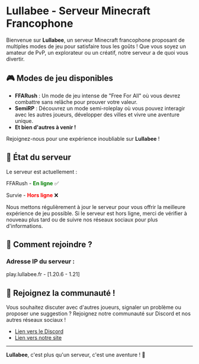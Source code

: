 # Lullabee - Serveur Minecraft Francophone

Bienvenue sur **Lullabee**, un serveur Minecraft francophone proposant de multiples modes de jeu pour satisfaire tous les goûts ! Que vous soyez un amateur de PvP, un explorateur ou un créatif, notre serveur a de quoi vous divertir.

## 🎮 Modes de jeu disponibles

- **FFARush** : Un mode de jeu intense de "Free For All" où vous devrez combattre sans relâche pour prouver votre valeur.
- **SemiRP** : Découvrez un mode semi-roleplay où vous pouvez interagir avec les autres joueurs, développer des villes et vivre une aventure unique.
- **Et bien d'autres à venir !**

Rejoignez-nous pour une expérience inoubliable sur **Lullabee** !

## 📢 État du serveur

Le serveur est actuellement : 

<!-- Modifier ce texte en fonction de l'état du serveur -->
<!--**<span style="color:red">Hors ligne</span>** ❌-->

<!-- Si le serveur est en ligne, remplacer par : -->
FFARush - **<span style="color:green">En ligne</span>** ✅

Survie - **<span style="color:red">Hors ligne</span>** ❌

Nous mettons régulièrement à jour le serveur pour vous offrir la meilleure expérience de jeu possible. Si le serveur est hors ligne, merci de vérifier à nouveau plus tard ou de suivre nos réseaux sociaux pour plus d'informations.

## 📜 Comment rejoindre ?

### Adresse IP du serveur : 

play.lullabee.fr - [1.20.6 - 1.21]

## 👥 Rejoignez la communauté !

Vous souhaitez discuter avec d'autres joueurs, signaler un problème ou proposer une suggestion ? Rejoignez notre communauté sur Discord et nos autres réseaux sociaux !

- [Lien vers le Discord](https://discord.gg/lullabee)
- [Lien vers notre site](https://lullabee.fr)
<!--- [Twitter](https://twitter.com/LullabeeMC)-->
  
---

**Lullabee**, c'est plus qu'un serveur, c'est une aventure ! 🌟
